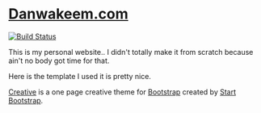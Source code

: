 # [Danwakeem.com](https://www.danwakeem.com)

[![Build Status](https://travis-ci.org/Danwakeem/portfolio.svg?branch=master)](https://travis-ci.org/Danwakeem/portfolio)

This is my personal website.. I didn't totally make it from scratch because ain't no body got time for that.

Here is the template I used it is pretty nice.

[Creative](http://startbootstrap.com/template-overviews/creative/) is a one page creative theme for [Bootstrap](http://getbootstrap.com/) created by [Start Bootstrap](http://startbootstrap.com/).
